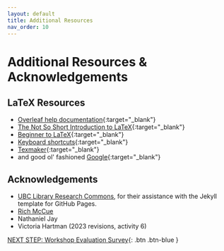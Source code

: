 ```yaml
---
layout: default
title: Additional Resources
nav_order: 10
---
```

# Additional Resources & Acknowledgements

## LaTeX Resources

- [Overleaf help documentation](https://www.overleaf.com/learn){:target="_blank"}
- [The Not So Short Introduction to LaTeX](https://tobi.oetiker.ch/lshort/lshort.pdf){:target="_blank"}
- [Beginner to LaTeX](https://goo.gl/MFp45A){:target="_blank"}
- [Keyboard shortcuts](https://www.overleaf.com/latex/templates/overleaf-keyboard-shortcuts/qykqfvmxdnjf.pdf){:target="_blank"}
- [Texmaker](https://www.xm1math.net/texmaker/){:target="_blank"}
- and good ol' fashioned [Google](https://www.google.ca/){:target="_blank"}

## Acknowledgements

- [UBC Library Research Commons](https://github.com/ubc-library-rc/), for their assistance with the Jekyll template for GitHub Pages.
- [Rich McCue](https://richmccue.com/)
- Nathaniel Jay
- Victoria Hartman (2023 revisions, activity 6)

[NEXT STEP: Workshop Evaluation Survey](workshop-survey.html){: .btn .btn-blue }
